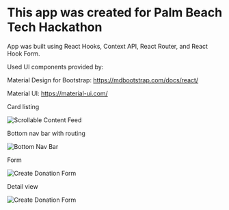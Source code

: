 # This app was created for Palm Beach Tech Hackathon

App was built using React Hooks, Context API, React Router, and React Hook Form.

Used UI components provided by:

Material Design for Bootstrap: https://mdbootstrap.com/docs/react/

Material UI: https://material-ui.com/

Card listing

![Scrollable Content Feed](demo/scrollview.gif)

Bottom nav bar with routing

![Bottom Nav Bar](demo/bottomnavbar.gif)

Form

![Create Donation Form](demo/addtolist.gif)

Detail view

![Create Donation Form](demo/detailview.gif)
